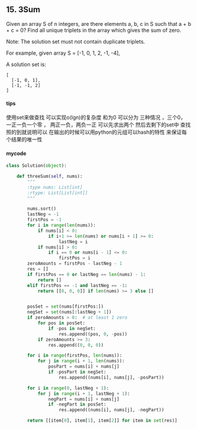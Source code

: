 ## 15. 3Sum

Given an array S of n integers, are there elements a, b, c in S such that a + b + c = 0? Find all unique triplets in the array which gives the sum of zero.

Note: The solution set must not contain duplicate triplets.

For example, given array S = [-1, 0, 1, 2, -1, -4],

A solution set is:

```
[
  [-1, 0, 1],
  [-1, -1, 2]
]
```
#### tips
使用set来做查找 可以实现o(lgn)的复杂度
和为0 可以分为 三种情况 ，三个0， 一正一负一个零 ， 两正一负，两负一正 可以先求出两个 然后去剩下的set中 查找 照的到就说明可以 在输出的时候可以用python的元组可以hash的特性 来保证每个结果的唯一性

#### mycode
```Python
class Solution(object):

    def threeSum(self, nums):
        """
        :type nums: List[int]
        :rtype: List[List[int]]
        """

        nums.sort()
        lastNeg = -1
        firstPos = -1
        for i in range(len(nums)):
            if nums[i] < 0:
                if i+1 >= len(nums) or nums[i + 1] >= 0:
                    lastNeg = i
            if nums[i] > 0:
                if i == 0 or nums[i - 1] <= 0:
                    firstPos = i
        zeroAmounts = firstPos - lastNeg - 1
        res = []
        if firstPos == 0 or lastNeg == len(nums) - 1:
            return []
        elif firstPos == -1 and lastNeg == -1:
            return [[0, 0, 0]] if len(nums) >= 3 else []


        posSet = set(nums[firstPos:])
        negSet = set(nums[:lastNeg + 1])
        if zeroAmounts > 0:  # at least 1 zero
            for pos in posSet:
                if -pos in negSet:
                    res.append((pos, 0, -pos))
            if zeroAmounts >= 3:
                res.append((0, 0, 0))

        for i in range(firstPos, len(nums)):
            for j in range(i + 1, len(nums)):
                posPart = nums[i] + nums[j]
                if -posPart in negSet:
                    res.append((nums[i], nums[j], -posPart))

        for i in range(0, lastNeg + 1):
            for j in range(i + 1, lastNeg + 1):
                negPart = nums[i] + nums[j]
                if -negPart in posSet:
                    res.append((nums[i], nums[j], -negPart))

        return [[item[0], item[1], item[2]] for item in set(res)]
```
